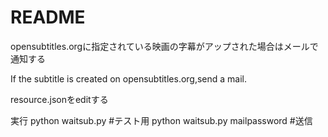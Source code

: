 # README #

opensubtitles.orgに指定されている映画の字幕がアップされた場合はメールで通知する

If the subtitle is created on opensubtitles.org,send a mail.

resource.jsonをeditする

実行
python waitsub.py   #テスト用
python waitsub.py  mailpassword  #送信
 
